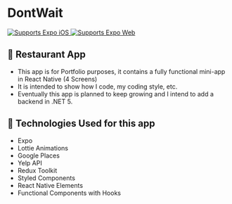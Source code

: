 # DontWait

<p>
  <!-- iOS -->
  <a href="https://itunes.apple.com/app/apple-store/id982107779">
    <img alt="Supports Expo iOS" longdesc="Supports Expo iOS" src="https://img.shields.io/badge/iOS-4630EB.svg?style=flat-square&logo=APPLE&labelColor=999999&logoColor=fff" />
  </a>
  <!-- Web -->
  <a href="https://docs.expo.dev/workflow/web/">
    <img alt="Supports Expo Web" longdesc="Supports Expo Web" src="https://img.shields.io/badge/web-4630EB.svg?style=flat-square&logo=GOOGLE-CHROME&labelColor=4285F4&logoColor=fff" />
  </a>
</p>

## 🚀 Restaurant App

- This app is for Portfolio purposes, it contains a fully functional mini-app in React Native (4 Screens)
- It is intended to show how I code, my coding style, etc.
- Eventually this app is planned to keep growing and I intend to add a backend in .NET 5.

## 🚀 Technologies Used for this app
- Expo
- Lottie Animations
- Google Places
- Yelp API
- Redux Toolkit
- Styled Components
- React Native Elements
- Functional Components with Hooks

